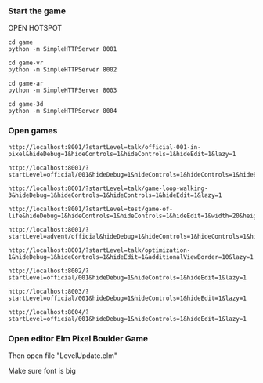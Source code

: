 
### Start the game

OPEN HOTSPOT

```
cd game
python -m SimpleHTTPServer 8001
```

```
cd game-vr
python -m SimpleHTTPServer 8002
```

```
cd game-ar
python -m SimpleHTTPServer 8003
```

```
cd game-3d
python -m SimpleHTTPServer 8004
```

### Open games

```
http://localhost:8001/?startLevel=talk/official-001-in-pixel&hideDebug=1&hideControls=1&hideControls=1&hideEdit=1&lazy=1
```

```
http://localhost:8001/?startLevel=official/001&hideDebug=1&hideControls=1&hideControls=1&hideEdit=1&lazy=1
```

```
http://localhost:8001/?startLevel=talk/game-loop-walking-3&hideDebug=1&hideControls=1&hideControls=1&hideEdit=1&lazy=1
```

```
http://localhost:8001/?startLevel=test/game-of-life&hideDebug=1&hideControls=1&hideControls=1&hideEdit=1&width=20&height=16&lazy=1
```

```
http://localhost:8001/?startLevel=advent/official&hideDebug=1&hideControls=1&hideControls=1&hideEdit=1&width=25&height=25&lazy=1
```

```
http://localhost:8001/?startLevel=talk/optimization-1&hideDebug=1&hideControls=1&hideEdit=1&additionalViewBorder=10&lazy=1
```

```
http://localhost:8002/?startLevel=official/001&hideDebug=1&hideControls=1&hideEdit=1&lazy=1
```

```
http://localhost:8003/?startLevel=official/001&hideDebug=1&hideControls=1&hideEdit=1&lazy=1
```

```
http://localhost:8004/?startLevel=official/001&hideDebug=1&hideControls=1&hideEdit=1&lazy=1
```


### Open editor Elm Pixel Boulder Game

Then open file "LevelUpdate.elm"

Make sure font is big